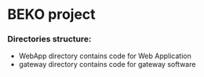 # BEKO project

### Directories structure:
- WebApp directory contains code for Web Application
- gateway directory contains code for gateway software